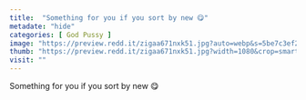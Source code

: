 ```yaml
---
title:  "Something for you if you sort by new 😋"
metadate: "hide"
categories: [ God Pussy ]
image: "https://preview.redd.it/zigaa671nxk51.jpg?auto=webp&s=5be7c3ef2bc0ef3edf50c12993eb5a6f48ebc497"
thumb: "https://preview.redd.it/zigaa671nxk51.jpg?width=1080&crop=smart&auto=webp&s=29aab7f9d98a01f80f61a595366a57a6a2fbc808"
visit: ""
---
```

Something for you if you sort by new 😋
